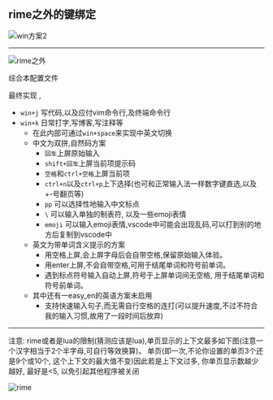 ## rime之外的键绑定

![win方案2](https://user-images.githubusercontent.com/65339064/187413277-42a89b48-93dc-40e7-a878-75bc7d303d8b.png)


****

![rime之外](https://user-images.githubusercontent.com/65339064/187413300-d4f5ebca-02f9-4a63-a99d-f3ce24b51a35.png)


综合本配置文件

最终实现 , 

* `win+j`  写代码,以及应付vim命令行,及终端命令行
* `win+k`  日常打字,写博客,写注释等
  * 在此内部可通过`win+space`来实现中英文切换
  * 中文为双拼,自然码方案
    * `回车`上屏原始输入
    * `shift+回车`上屏当前项提示码
    * `空格`和`ctrl+空格`上屏当前项
    * `ctrl+n`以及`ctrl+p`上下选择(也可和正常输入法一样数字键直选,以及+-号翻页等)
    * `pp` 可以选择性地输入中文标点
    * `\`  可以输入单独的制表符,  以及一些emoji表情
    * `emoji`   可以输入emoji表情,vscode中可能会出现乱码,可以打到别的地方后复制到vscode中
  * 英文为带单词含义提示的方案
    * 用空格上屏,会上屏字母后会自带空格,保留原始输入体验。
    * 用enter上屏,不会自带空格,可用于结尾单词和符号前单词。
    * 遇到标点符号输入自动上屏,符号于上屏单词间无空格, 用于结尾单词和符号前单词。
  * 其中还有一easy_en的英语方案未启用
    * 支持快速输入句子,而无需自行空格的连打(可以提升速度,不过不符合我的输入习惯,故用了一段时间后放弃)

****

注意:
  rime或者是lua的限制(猜测应该是lua),单页显示的上下文最多如下图(注意一个汉字相当于2个半字母,可自行等效换算)。 单页(即一次,不论你设置的单页3个还是9个或10个, 这个上下文的最大值不变)因此若是上下文过多, 你单页显示数越少越好, 最好是<5, 以免引起其他程序被关闭

![rime](https://user-images.githubusercontent.com/65339064/187413362-8c3d57e1-b7fd-407a-bb7f-4dbfc7575ce0.png)

